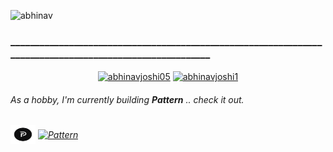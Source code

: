 <p align="left"> <img src="https://komarev.com/ghpvc/?username=abhinav&label=Profile%20views&color=001010&style=flat" alt="abhinav" />
<h3>_________________________________________________________________________________________________________</h3>
</p>

<p align="middle">
<a href="https://linkedin.com/in/abhinavjoshi05" target="blank"><img align="center" src="https://cdn.jsdelivr.net/npm/simple-icons@3.0.1/icons/linkedin.svg" alt="abhinavjoshi05" height="30" width="40" /></a>
<a href="https://twitter.com/abhinavjoshi1" target="blank"><img align="center" src="https://cdn.jsdelivr.net/npm/simple-icons@3.0.1/icons/twitter.svg" alt="abhinavjoshi1" height="30" width="40" /></a>
<!-- <a href="https://gmail.com/" target="blank"><img align="center" src="https://cdn.jsdelivr.net/npm/simple-icons@3.0.1/icons/gmail.svg" alt="abhinavsaccess5@gmail.com" height="30" width="40" /></a> -->

</p>

<p align="left">
<h6> As a hobby, I'm currently building <b>Pattern</b> .. check it out. <h6>

  <a href="https://twitter.com/pattern_insight" target="blank"><img align="center" src="https://github.com/Abhinav-J05/Abhinav-J05/blob/main/images/meow.png" alt="Pattern" height="30" width="40" /></a>
  <a href="https://www.youtube.com/c/pattern_insight" target="blank"><img align="center" src="https://cdn.jsdelivr.net/npm/simple-icons@3.0.1/icons/youtube.svg" alt="Pattern" height="30" width="40" /></a>
</p>


</p>

